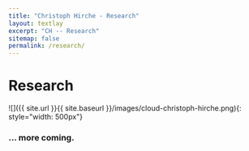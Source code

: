 ```yaml
---
title: "Christoph Hirche - Research"
layout: textlay
excerpt: "CH -- Research"
sitemap: false
permalink: /research/
---
```


# Research


![]({{ site.url }}{{ site.baseurl }}/images/cloud-christoph-hirche.png){: style="width: 500px"}


 <!-- ![]({{ site.url }}{{ site.baseurl }}/images/respic/STMHead.png){: style="width: 250px; float: right; margin: 0px 10px"} -->


### ... more coming.
